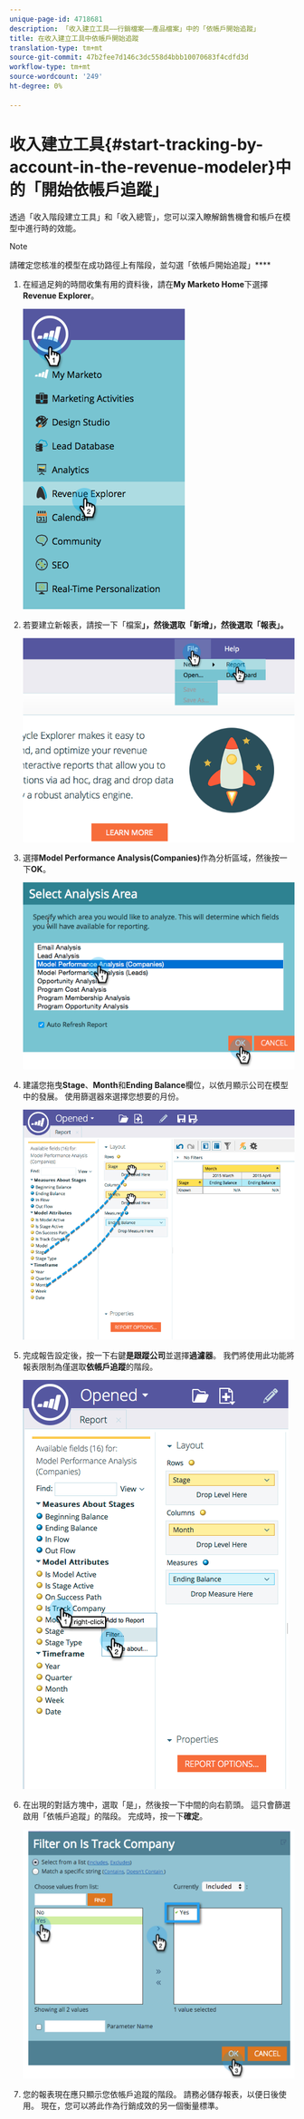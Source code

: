 ```yaml
---
unique-page-id: 4718681
description: 「收入建立工具——行銷檔案——產品檔案」中的「依帳戶開始追蹤」
title: 在收入建立工具中依帳戶開始追蹤
translation-type: tm+mt
source-git-commit: 47b2fee7d146c3dc558d4bbb10070683f4cdfd3d
workflow-type: tm+mt
source-wordcount: '249'
ht-degree: 0%

---
```



# 收入建立工具{#start-tracking-by-account-in-the-revenue-modeler}中的「開始依帳戶追蹤」

透過「收入階段建立工具」和「收入總管」，您可以深入瞭解銷售機會和帳戶在模型中進行時的效能。

>[!NOTE]
>
>請確定您核准的模型在成功路徑上有階段，並勾選「依帳戶開始追蹤」****

1. 在經過足夠的時間收集有用的資料後，請在&#x200B;**My Marketo Home**&#x200B;下選擇&#x200B;**Revenue Explorer**。

   ![](assets/image2015-4-29-16-3a36-3a2.png)

1. 若要建立新報表，請按一下「檔案&#x200B;****」，然後選取「新增&#x200B;**」，然後選取「報表**」。****

   ![](assets/image2015-4-29-16-3a38-3a44.png)

1. 選擇&#x200B;**Model Performance Analysis(Companies)**&#x200B;作為分析區域，然後按一下&#x200B;**OK**。

   ![](assets/image2015-4-29-16-3a41-3a47.png)

1. 建議您拖曳&#x200B;**Stage**、**Month**&#x200B;和&#x200B;**Ending Balance**&#x200B;欄位，以依月顯示公司在模型中的發展。 使用篩選器來選擇您想要的月份。

   ![](assets/image2015-4-29-17-3a16-3a1.png)

1. 完成報告設定後，按一下右鍵&#x200B;**是跟蹤公司**&#x200B;並選擇&#x200B;**過濾器**。 我們將使用此功能將報表限制為僅選取&#x200B;**依帳戶追蹤**&#x200B;的階段。

   ![](assets/image2015-4-29-17-3a18-3a9.png)

1. 在出現的對話方塊中，選取「是」，然後按一下中間的向右箭頭。 這只會篩選啟用「依帳戶追蹤」的階段。 完成時，按一下&#x200B;**確定**。

   ![](assets/image2015-6-9-16-3a21-3a3.png)

1. 您的報表現在應只顯示您依帳戶追蹤的階段。 請務必儲存報表，以便日後使用。 現在，您可以將此作為行銷成效的另一個衡量標準。

